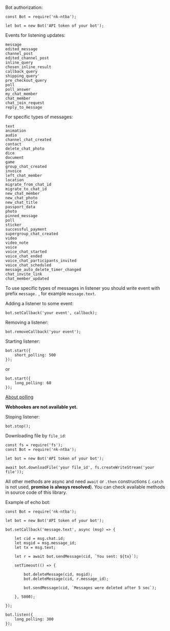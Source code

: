 Bot authorization:

```
const Bot = require('nk-ntba');

let bot = new Bot('API token of your bot');
```

Events for listening updates:

    message
    edited_message
    channel_post
    edited_channel_post
    inline_query
    chosen_inline_result
    callback_query
    shipping_query'
    pre_checkout_query
    poll
    poll_answer
    my_chat_member
    chat_member
    chat_join_request
    reply_to_message

For specific types of messages:

    text
    animation
    audio
    channel_chat_created
    contact
    delete_chat_photo
    dice
    document
    game
    group_chat_created
    invoice
    left_chat_member
    location
    migrate_from_chat_id
    migrate_to_chat_id
    new_chat_member
    new_chat_photo
    new_chat_title
    passport_data
    photo
    pinned_message
    poll
    sticker
    successful_payment
    supergroup_chat_created
    video
    video_note
    voice
    voice_chat_started
    voice_chat_ended
    voice_chat_participants_invited
    voice_chat_scheduled
    message_auto_delete_timer_changed
    chat_invite_link
    chat_member_updated

To use specific types of messages in listener you should write event with prefix   ```message.```   , for example ```message.text```.

Adding a listener to some event:

```
bot.setCallback('your event', callback);
```

Removing a listener:

```
bot.removeCallback('your event');
```

Starting listener:

```
bot.start({
    short_polling: 500
});
```
or
```
bot.start({
    long_polling: 60
});
```


[About polling](https://core.telegram.org/bots/api#getupdates)

**Webhookes are not available yet.**


Stoping listener:

```
bot.stop();
```

Downloading file by ```file_id```:

```
const fs = require('fs');
const Bot = require('nk-ntba');

let bot = new Bot('API token of your bot');

await bot.downloadFile('your file_id', fs.createWriteStream('your file'));
```

All other methods are async and need ```await``` or ```.then``` constructions (```.catch``` is not used, **promise is always resolved**).
You can check available methods in source code of this library.

Example of echo bot:

```
const Bot = require('nk-ntba');

let bot = new Bot('API token of your bot');

bot.setCallback('message.text', async (msg) => {

    let cid = msg.chat.id;
    let msgid = msg.message_id;
    let tx = msg.text;

    let r = await bot.sendMessage(cid, `You sent: ${tx}`);

    setTimeout(() => {

        bot.deleteMessage(cid, msgid);
        bot.deleteMessage(cid, r.message_id);

        bot.sendMessage(cid, `Messages were deleted after 5 sec`);

    }, 5000);

});

bot.listen({
    long_polling: 300
});
```
